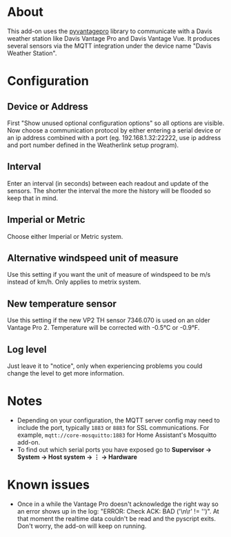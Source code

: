# About
This add-on uses the [pyvantagepro](https://pypi.org/project/PyVantagePro/) library to communicate with a Davis weather station like Davis Vantage Pro and Davis Vantage Vue. It produces several sensors via the MQTT integration under the device name "Davis Weather Station".

# Configuration

##  Device or Address
First "Show unused optional configuration options" so all options are visible. Now choose a communication protocol by either entering a serial device or an ip address combined with a port (eg. 192.168.1.32:22222, use ip address and port number defined in the Weatherlink setup program).

## Interval
Enter an interval (in seconds) between each readout and update of the sensors. The shorter the interval the more the history will be flooded so keep that in mind.

## Imperial or Metric
Choose either Imperial or Metric system.

## Alternative windspeed unit of measure
Use this setting if you want the unit of measure of windspeed to be m/s instead of km/h. Only applies to metrix system.

## New temperature sensor
Use this setting if the new VP2 TH sensor 7346.070 is used on an older Vantage Pro 2. Temperature will be corrected with -0.5°C or -0.9°F.

## Log level
Just leave it to "notice", only when experiencing problems you could change the level to get more information.

# Notes
- Depending on your configuration, the MQTT server config may need to include the port, typically `1883` or `8883` for SSL communications. For example, `mqtt://core-mosquitto:1883` for Home Assistant's Mosquitto add-on.
- To find out which serial ports you have exposed go to **Supervisor → System → Host system → ⋮ → Hardware**

# Known issues
- Once in a while the Vantage Pro doesn't acknowledge the right way so an error shows up in the log: "ERROR: Check ACK: BAD ('\n\r' != '')". At that moment the realtime data couldn't be read and the pyscript exits. Don't worry, the add-on will keep on running.

